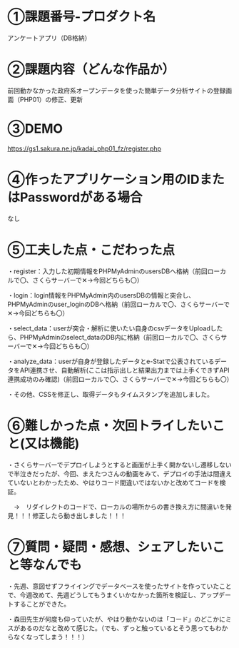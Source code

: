 # ①課題番号-プロダクト名
アンケートアプリ（DB格納）

# ②課題内容（どんな作品か）
前回動かなかった政府系オープンデータを使った簡単データ分析サイトの登録画面（PHP01）の修正、更新

# ③DEMO
https://gs1.sakura.ne.jp/kadai_php01_fz/register.php

# ④作ったアプリケーション用のIDまたはPasswordがある場合
なし

# ⑤工夫した点・こだわった点
・register：入力した初期情報をPHPMyAdminのusersDBへ格納（前回ローカルで〇、さくらサーバーで✕→今回どちらも〇）

・login：login情報をPHPMyAdmin内のusersDBの情報と突合し、PHPMyAdminのuser_loginのDBへ格納（前回ローカルで〇、さくらサーバーで✕→今回どちらも〇）

・select_data：userが突合・解析に使いたい自身のcsvデータをUploadしたら、PHPMyAdminのselect_dataのDB内に格納（前回ローカルで〇、さくらサーバーで✕→今回どちらも〇）

・analyze_data：userが自身が登録したデータとe-Statで公表されているデータをAPI連携させ、自動解析(ここは指示出しと結果出力までは上手くできずAPI連携成功のみ確認)（前回ローカルで〇、さくらサーバーで✕→今回どちらも〇）

・その他、CSSを修正し、取得データもタイムスタンプを追加しました。

# ⑥難しかった点・次回トライしたいこと(又は機能)
・さくらサーバーでデプロイしようとすると画面が上手く開かないし遷移しないで半泣きだったが、今回、まえたつさんの動画をみて、デプロイの手法は間違えていないとわかったため、やはりコード間違いではないかと改めてコードを検証。

　→　リダイレクトのコードで、ローカルの場所からの書き換え方に間違いを発見！！！修正したら動き出しました！！！
　
# ⑦質問・疑問・感想、シェアしたいこと等なんでも
・先週、意図せずフライイングでデータベースを使ったサイトを作っていたことで、今週改めて、先週どうしてもうまくいかなかった箇所を検証し、アップデートすることができた。

・森田先生が何度も仰っていたが、やはり動かないのは「コード」のどこかにミスがあるのだなと改めて感じた。（でも、ずっと触っているとそう思ってもわからなくなってしまう！！！）
